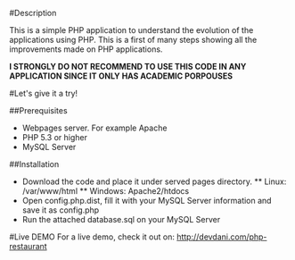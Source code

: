 #Description

This is a simple PHP application to understand the evolution of the applications using PHP. This is a first of many steps showing all the improvements made on PHP applications.

**I STRONGLY DO NOT RECOMMEND TO USE THIS CODE IN ANY APPLICATION SINCE IT ONLY HAS ACADEMIC PORPOUSES**

#Let's give it a try!

##Prerequisites
* Webpages server. For example Apache
* PHP 5.3 or higher
* MySQL Server

##Installation
* Download the code and place it under served pages directory.
**  Linux: /var/www/html
**  Windows: Apache2/htdocs
* Open config.php.dist, fill it with your MySQL Server information and save it as config.php
* Run the attached database.sql on your MySQL Server

#Live DEMO
For a live demo, check it out on: http://devdani.com/php-restaurant
